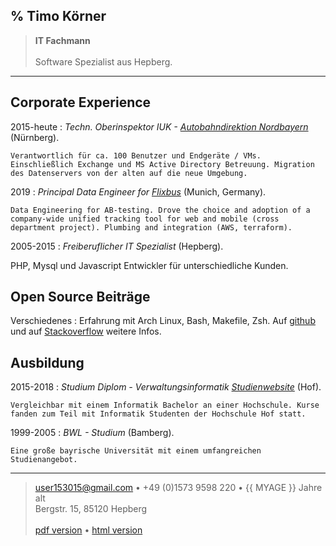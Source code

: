 % Timo Körner
----
> **IT Fachmann**
> \
> \
> Software Spezialist aus Hepberg.
----

Corporate Experience
--------------------

2015-heute
:   *Techn. Oberinspektor IUK -  [Autobahndirektion Nordbayern](http://www.abdnb.bayern.de/)*
    (Nürnberg).

    Verantwortlich für ca. 100 Benutzer und Endgeräte / VMs. Einschließlich Exchange und MS Active Directory Betreuung. Migration des Datenservers von der alten auf die neue Umgebung.

2019
:   *Principal Data Engineer for [Flixbus](https://flixbus.com)*
    (Munich, Germany).

    Data Engineering for AB-testing. Drove the choice and adoption of a
    company-wide unified tracking tool for web and mobile (cross
    department project). Plumbing and integration (AWS, terraform).

2005-2015
:   *Freiberuflicher IT Spezialist*
    (Hepberg).

   PHP, Mysql und Javascript Entwickler für unterschiedliche Kunden.

Open Source Beiträge
--------------------
Verschiedenes
:   Erfahrung mit Arch Linux, Bash, Makefile, Zsh.
    Auf [github](https://github.com/tik9) und auf
    [Stackoverflow](https://stackoverflow.com/users/1705829/timo) weitere Infos.


Ausbildung
----------

2015-2018
:   *Studium Diplom - Verwaltungsinformatik [Studienwebsite](https://www.verwaltungsinformatiker.de/de/startseite.html)*
    (Hof).

    Vergleichbar mit einem Informatik Bachelor an einer Hochschule. Kurse fanden zum Teil mit Informatik Studenten der Hochschule Hof statt.

1999-2005
:   *BWL - Studium* (Bamberg).

    Eine große bayrische Universität mit einem umfangreichen Studienangebot.

----

> <user153015@gmail.com> • +49 (0)1573 9598 220 • {{ MYAGE }} Jahre alt\
> Bergstr. 15, 85120 Hepberg\
> \
> [pdf version](https:index.pdf) •
> [html version](https://index.html)